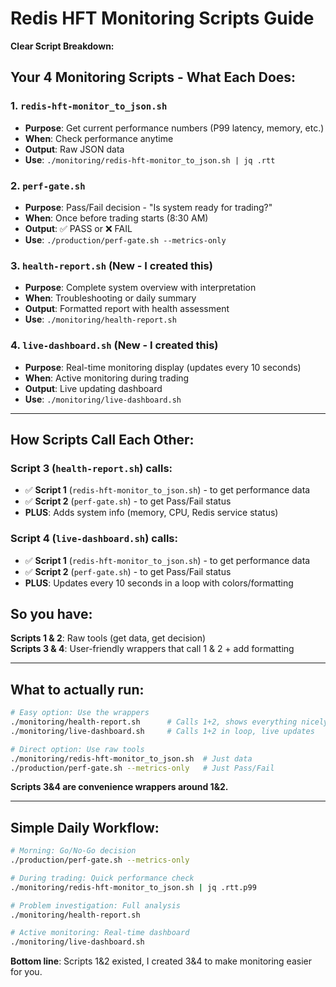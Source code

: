 # Redis HFT Monitoring Scripts Guide

**Clear Script Breakdown:**

## **Your 4 Monitoring Scripts - What Each Does:**

### **1. `redis-hft-monitor_to_json.sh`** 
- **Purpose**: Get current performance numbers (P99 latency, memory, etc.)
- **When**: Check performance anytime
- **Output**: Raw JSON data
- **Use**: `./monitoring/redis-hft-monitor_to_json.sh | jq .rtt`

### **2. `perf-gate.sh`**
- **Purpose**: Pass/Fail decision - "Is system ready for trading?"
- **When**: Once before trading starts (8:30 AM)
- **Output**: ✅ PASS or ❌ FAIL
- **Use**: `./production/perf-gate.sh --metrics-only`

### **3. `health-report.sh`** (New - I created this)
- **Purpose**: Complete system overview with interpretation
- **When**: Troubleshooting or daily summary
- **Output**: Formatted report with health assessment
- **Use**: `./monitoring/health-report.sh`

### **4. `live-dashboard.sh`** (New - I created this)
- **Purpose**: Real-time monitoring display (updates every 10 seconds)
- **When**: Active monitoring during trading
- **Output**: Live updating dashboard
- **Use**: `./monitoring/live-dashboard.sh`

---

## **How Scripts Call Each Other:**

### **Script 3 (`health-report.sh`) calls:**
- ✅ **Script 1** (`redis-hft-monitor_to_json.sh`) - to get performance data
- ✅ **Script 2** (`perf-gate.sh`) - to get Pass/Fail status
- **PLUS**: Adds system info (memory, CPU, Redis service status)

### **Script 4 (`live-dashboard.sh`) calls:**
- ✅ **Script 1** (`redis-hft-monitor_to_json.sh`) - to get performance data  
- ✅ **Script 2** (`perf-gate.sh`) - to get Pass/Fail status
- **PLUS**: Updates every 10 seconds in a loop with colors/formatting

## **So you have:**

**Scripts 1 & 2**: Raw tools (get data, get decision)  
**Scripts 3 & 4**: User-friendly wrappers that call 1 & 2 + add formatting

---

## **What to actually run:**

```bash
# Easy option: Use the wrappers
./monitoring/health-report.sh      # Calls 1+2, shows everything nicely
./monitoring/live-dashboard.sh     # Calls 1+2 in loop, live updates

# Direct option: Use raw tools  
./monitoring/redis-hft-monitor_to_json.sh  # Just data
./production/perf-gate.sh --metrics-only   # Just Pass/Fail
```

**Scripts 3&4 are convenience wrappers around 1&2.**

---

## **Simple Daily Workflow:**

```bash
# Morning: Go/No-Go decision
./production/perf-gate.sh --metrics-only

# During trading: Quick performance check
./monitoring/redis-hft-monitor_to_json.sh | jq .rtt.p99

# Problem investigation: Full analysis
./monitoring/health-report.sh

# Active monitoring: Real-time dashboard
./monitoring/live-dashboard.sh
```

**Bottom line**: Scripts 1&2 existed, I created 3&4 to make monitoring easier for you.